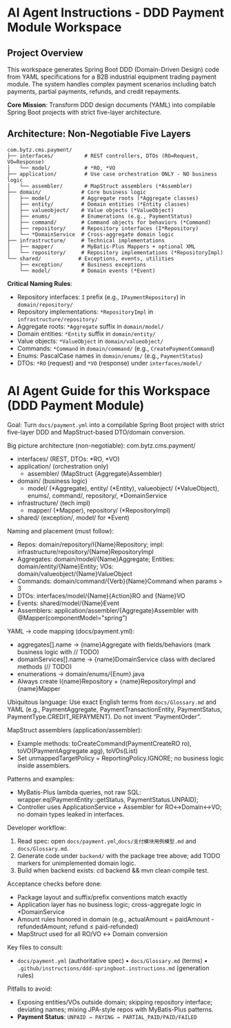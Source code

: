 # AI Agent Instructions - DDD Payment Module Workspace

## Project Overview
This workspace generates Spring Boot DDD (Domain-Driven Design) code from YAML specifications for a B2B industrial equipment trading payment module. The system handles complex payment scenarios including batch payments, partial payments, refunds, and credit repayments.

**Core Mission**: Transform DDD design documents (YAML) into compilable Spring Boot projects with strict five-layer architecture.

## Architecture: Non-Negotiable Five Layers

```
com.bytz.cms.payment/
├── interfaces/          # REST controllers, DTOs (RO=Request, VO=Response)
│   └── model/           # *RO, *VO
├── application/         # Use case orchestration ONLY - NO business logic
│   └── assembler/       # MapStruct assemblers (*Assembler)
├── domain/             # Core business logic
│   ├── model/          # Aggregate roots (*Aggregate classes)
│   ├── entity/         # Domain entities (*Entity classes)
│   ├── valueobject/    # Value objects (*ValueObject)
│   ├── enums/          # Enumerations (e.g., PaymentStatus)
│   ├── command/        # Command objects for behaviors (*Command)
│   ├── repository/     # Repository interfaces (I*Repository)
│   └── *DomainService  # Cross-aggregate domain logic
├── infrastructure/     # Technical implementations
│   ├── mapper/         # MyBatis-Plus Mappers + optional XML
│   └── repository/     # Repository implementations (*RepositoryImpl)
└── shared/            # Exceptions, events, utilities
    ├── exception/      # Business exceptions
    └── model/          # Domain events (*Event)
```

**Critical Naming Rules**:
- Repository interfaces: `I` prefix (e.g., `IPaymentRepository`) in `domain/repository/`
- Repository implementations: `*RepositoryImpl` in `infrastructure/repository/`
- Aggregate roots: `*Aggregate` suffix in `domain/model/`
- Domain entities: `*Entity` suffix in `domain/entity/`
- Value objects: `*ValueObject` in `domain/valueobject/`
- Commands: `*Command` in `domain/command/` (e.g., `CreatePaymentCommand`)
- Enums: PascalCase names in `domain/enums/` (e.g., `PaymentStatus`)
- DTOs: `*RO` (request) and `*VO` (response) under `interfaces/model/`
# AI Agent Guide for this Workspace (DDD Payment Module)

Goal: Turn `docs/payment.yml` into a compilable Spring Boot project with strict five-layer DDD and MapStruct-based DTO/domain conversion.

Big picture architecture (non-negotiable):
com.bytz.cms.payment/
- interfaces/ (REST, DTOs: *RO, *VO)
- application/ (orchestration only)
  - assembler/ (MapStruct {Aggregate}Assembler)
- domain/ (business logic)
  - model/ (*Aggregate), entity/ (*Entity), valueobject/ (*ValueObject), enums/, command/, repository/, *DomainService
- infrastructure/ (tech impl)
  - mapper/ (*Mapper), repository/ (*RepositoryImpl)
- shared/ (exception/, model/ for *Event)

Naming and placement (must follow):
- Repos: domain/repository/I{Name}Repository; impl: infrastructure/repository/{Name}RepositoryImpl
- Aggregates: domain/model/{Name}Aggregate; Entities: domain/entity/{Name}Entity; VOs: domain/valueobject/{Name}ValueObject
- Commands: domain/command/{Verb}{Name}Command when params > 3
- DTOs: interfaces/model/{Name}{Action}RO and {Name}VO
- Events: shared/model/{Name}Event
- Assemblers: application/assembler/{Aggregate}Assembler with @Mapper(componentModel="spring")

YAML → code mapping (docs/payment.yml):
- aggregates[].name → {name}Aggregate with fields/behaviors (mark business logic with // TODO)
- domainServices[].name → {name}DomainService class with declared methods (// TODO)
- enumerations → domain/enums/{Enum}.java
- Always create I{name}Repository + {name}RepositoryImpl and {name}Mapper

Ubiquitous language: Use exact English terms from `docs/Glossary.md` and YAML (e.g., PaymentAggregate, PaymentTransactionEntity, PaymentStatus, PaymentType.CREDIT_REPAYMENT). Do not invent “PaymentOrder”.

MapStruct assemblers (application/assembler):
- Example methods: toCreateCommand(PaymentCreateRO ro), toVO(PaymentAggregate agg), toVOs(List<PaymentAggregate>)
- Set unmappedTargetPolicy = ReportingPolicy.IGNORE; no business logic inside assemblers.

Patterns and examples:
- MyBatis-Plus lambda queries, not raw SQL:
  wrapper.eq(PaymentEntity::getStatus, PaymentStatus.UNPAID);
- Controller uses ApplicationService + Assembler for RO↔Domain↔VO; no domain types leaked in interfaces.

Developer workflow:
1) Read spec: open `docs/payment.yml`,`docs/支付模块用例模型.md` and `docs/Glossary.md`.
2) Generate code under `backend/` with the package tree above; add TODO markers for unimplemented domain logic.
3) Build when backend exists: cd backend && mvn clean compile test.

Acceptance checks before done:
- Package layout and suffix/prefix conventions match exactly
- Application layer has no business logic; cross-aggregate logic in *DomainService
- Amount rules honored in domain (e.g., actualAmount = paidAmount - refundedAmount; refund ≤ paid-refunded)
- MapStruct used for all RO/VO ↔ Domain conversion

Key files to consult:
- `docs/payment.yml` (authoritative spec) • `docs/Glossary.md` (terms) • `.github/instructions/ddd-springboot.instructions.md` (generation rules)

Pitfalls to avoid:
- Exposing entities/VOs outside domain; skipping repository interface; deviating names; mixing JPA-style repos with MyBatis-Plus patterns.
- **Payment Status**: `UNPAID → PAYING → PARTIAL_PAID/PAID/FAILED`
